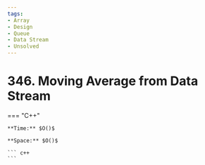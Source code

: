 ```yaml
---
tags:
- Array
- Design
- Queue
- Data Stream
- Unsolved
---
```



# 346. Moving Average from Data Stream

=== "C++"

    **Time:** $O()$

    **Space:** $O()$

    ``` c++
    ```